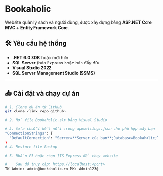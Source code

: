 # Bookaholic

Website quản lý sách và người dùng, được xây dựng bằng **ASP.NET Core MVC** + **Entity Framework Core**.

## 🛠 Yêu cầu hệ thống
- **.NET 6.0 SDK** hoặc mới hơn
- **SQL Server** (bản Express hoặc bản đầy đủ)
- **Visual Studio 2022** 
- **SQL Server Management Studio (SSMS)** 

---

## 📥 Cài đặt và chạy dự án

```bash
# 1. Clone dự án từ GitHub
git clone <link_repo_github>

# 2. Mở file Bookaholic.sln bằng Visual Studio

# 3. Sửa chuỗi kết nối trong appsettings.json cho phù hợp máy bạn
"ConnectionStrings": {
  "DefaultConnection": "Server=**Server của bạn**;Database=Bookaholic;Trusted_Connection=True;TrustServerCertificate=True;MultipleActiveResultSets=True"
}
# 4. Restore file Backup

# 5. Nhấn F5 hoặc chọn IIS Express để chạy website

#    Sau đó truy cập: https://localhost:<port>
TK Admin: admin@bookaholic.vn MK: Admin123@

